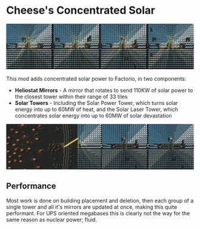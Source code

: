 # Cheese's Concentrated Solar

![banner art](non_mod/banner.png)

This mod adds concentrated solar power to Factorio, in two components:

- **Heliostat Mirrors** - A mirror that rotates to send 110KW of solar power to the closest tower within their range of 33 tiles
- **Solar Towers** - Including the Solar Power Tower, which turns solar energy into up to 60MW of heat, and the Solar Laser Tower, which concentrates solar energy into up to 60MW of solar devastation

![banner art](non_mod/banner2.png)

## Performance

Most work is done on building placement and deletion, then each group of a single tower and all it's mirrors are updated at once, making this quite performant. For UPS oriented megabases this is clearly not the way for the same reason as nuclear power; fluid.
